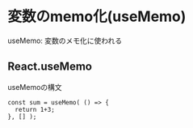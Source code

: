# 変数のmemo化(useMemo)
useMemo: 変数のメモ化に使われる

## React.useMemo

useMemoの構文
~~~
const sum = useMemo( () => {
  return 1+3;
}, [] );
~~~